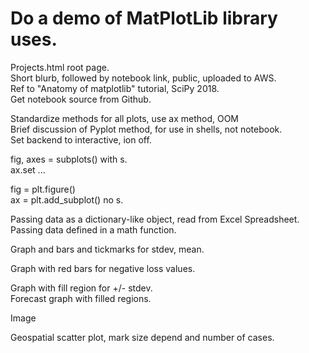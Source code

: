 # Do a demo of MatPlotLib library uses.  

Projects.html root page.  
Short blurb, followed by notebook link, public, uploaded to AWS.   
Ref to "Anatomy of matplotlib" tutorial, SciPy 2018.  
Get notebook source from Github.  

Standardize methods for all plots, use ax method, OOM  
Brief discussion of Pyplot method, for use in shells, not notebook.  
Set backend to interactive, ion off.  

fig, axes = subplots()  with s.  
ax.set ...  

fig = plt.figure()  
ax = plt.add_subplot() no s.  

Passing data as a dictionary-like object, read from Excel Spreadsheet.  
Passing data defined in a math function.  

Graph and bars and tickmarks for stdev, mean. 

Graph with red bars for negative loss values.  

Graph with fill region for +/- stdev.  
Forecast graph with filled regions.  

Image 

Geospatial scatter plot, mark size depend and number of cases.  
